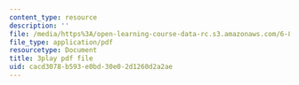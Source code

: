 ```yaml
---
content_type: resource
description: ''
file: /media/https%3A/open-learning-course-data-rc.s3.amazonaws.com/6-851-advanced-data-structures-spring-2012/cacd3078b593e0bd30e02d1260d2a2ae_NinWEPPrkDQ.pdf
file_type: application/pdf
resourcetype: Document
title: 3play pdf file
uid: cacd3078-b593-e0bd-30e0-2d1260d2a2ae
---
```

